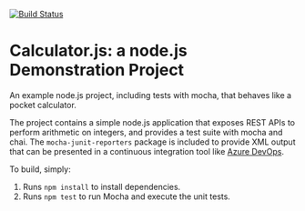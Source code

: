 
[![Build Status](https://dev.azure.com/azny4000580/Integrating%20External%20Source%20Control%20with%20Azure%20Pipelines/_apis/build/status/NeerajSunariya.calculator?branchName=master)](https://dev.azure.com/azny4000580/Integrating%20External%20Source%20Control%20with%20Azure%20Pipelines/_build/latest?definitionId=5&branchName=master)

Calculator.js: a node.js Demonstration Project
==============================================
An example node.js project, including tests with mocha, that behaves like
a pocket calculator.

The project contains a simple node.js application that exposes REST APIs
to perform arithmetic on integers, and provides a test suite with mocha
and chai.  The `mocha-junit-reporters` package is included to provide XML
output that can be presented in a continuous integration tool like
[Azure DevOps](https://azure.com/devops).

To build, simply:

1. Runs `npm install` to install dependencies.
2. Runs `npm test` to run Mocha and execute the unit tests.

